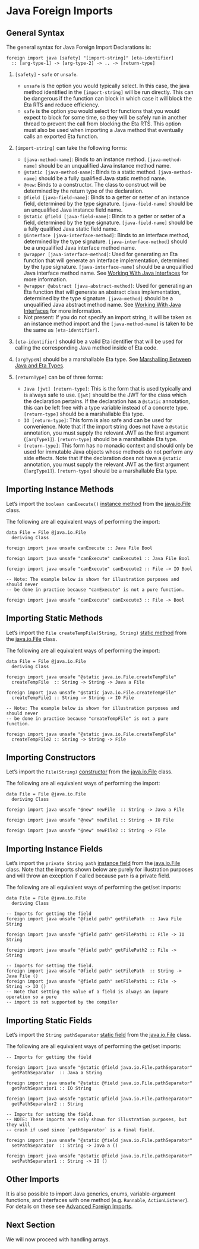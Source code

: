 # Java Foreign Imports

## General Syntax

The general syntax for Java Foreign Import Declarations is:


```eta
foreign import java [safety] "[import-string]" [eta-identifier]
  :: [arg-type-1] -> [arg-type-2] -> .. -> [return-type]
```

1. `[safety]` - `safe` or `unsafe`.
    - `unsafe` is the option you would typically select. In this case, the java method identified in the `[import-string]` will be run directly. This can be dangerous if the function can block in which case it will block the Eta RTS and reduce efficiency.
    - `safe` is the option you would select for functions that you would expect to block for some time, so they will be safely run in another thread to prevent the call from blocking the Eta RTS. This option must also be used when importing a Java method that eventually calls an exported Eta function.

2. `[import-string]` can take the following forms:
    - `[java-method-name]`: Binds to an instance method. `[java-method-name]` should be an unqualified Java instance method name.
    - `@static [java-method-name]`: Binds to a static method. `[java-method-name]` should be a fully qualified Java static method name.
    - `@new`: Binds to a constructor. The class to construct will be determined by the return type of the declaration.
    - `@field [java-field-name]`: Binds to a getter or setter of an instance field, determined by the type signature. `[java-field-name]` should be an unqualified Java instance field name.
    - `@static @field [java-field-name]`: Binds to a getter or setter of a field, determined by the type signature. `[java-field-name]` should be a fully qualified Java static field name.
    - `@interface [java-interface-method]`: Binds to an interface method, determined by the type signature. `[java-interface-method]` should be a unqualified Java interface method name.
    - `@wrapper [java-interface-method]`: Used for generating an Eta function that will generate an interface implementation, determined by the type signature. `[java-interface-name]` should be a unqualified Java interface method name. See [Working With Java Interfaces](/docs/user-guides/eta-user-guide/java-interop/java-generics#working-with-java-interfaces) for more information.
    - `@wrapper @abstract [java-abstract-method]`: Used for generating an Eta function that will generate an abstract class implementation, determined by the type signature. `[java-method]` should be a unqualified Java abstract method name. See [Working With Java Interfaces](/docs/user-guides/eta-user-guide/java-interop/java-generics#working-with-java-interfaces) for more information.
    - Not present: If you do not specify an import string, it will be taken as an instance method import and the `[java-method-name]` is taken to be the same as `[eta-identifier]`.

3. `[eta-identifier]` should be a valid Eta identifier that will be used for calling the corresponding Java method inside of Eta code.

4. `[argTypeN]` should be a marshallable Eta type. See [Marshalling Between Java and Eta Types](/docs/user-guides/eta-user-guide/java-interop/jwts#marshalling-between-java-and-eta-types).
5. `[returnType]` can be of three forms:
    - `Java [jwt] [return-type]`: This is the form that is used typically and is always safe to use. `[jwt]` should be the JWT for the class which the declaration pertains. If the declaration has a `@static` annotation, this can be left free with a type variable instead of a concrete type. `[return-type]` should be a marshallable Eta type.
    - `IO [return-type]`: This form is also safe and can be used for convenience. Note that if the import string does not have a `@static` annotation, you must supply the relevant JWT as the first argument (`[argType1]`). `[return-type]` should be a marshallable Eta type.
    - `[return-type]`: This form has no monadic context and should only be used for immutable Java objects whose methods do not perform any side effects. Note that if the declaration does not have a `@static` annotation, you must supply the relevant JWT as the first argument (`[argType1]`). `[return-type]` should be a marshallable Eta type.

## Importing Instance Methods

Let’s import the `boolean canExecute()` [instance method](https://docs.oracle.com/javase/7/docs/api/java/io/File.html#canExecute()) from the [java.io.File](https://docs.oracle.com/javase/7/docs/api/java/io/File.html) class.



The following are all equivalent ways of performing the import:



```eta
data File = File @java.io.File
  deriving Class

foreign import java unsafe canExecute :: Java File Bool

foreign import java unsafe "canExecute" canExecute1 :: Java File Bool

foreign import java unsafe "canExecute" canExecute2 :: File -> IO Bool

-- Note: The example below is shown for illustration purposes and should never
-- be done in practice because "canExecute" is not a pure function.

foreign import java unsafe "canExecute" canExecute3 :: File -> Bool
```

## Importing Static Methods

Let’s import the `File createTempFile(String, String)` [static method](https://docs.oracle.com/javase/7/docs/api/java/io/File.html#createTempFile(java.lang.String,%20java.lang.String)) from the [java.io.File](https://docs.oracle.com/javase/7/docs/api/java/io/File.html) class.



The following are all equivalent ways of performing the import:



```eta
data File = File @java.io.File
  deriving Class

foreign import java unsafe "@static java.io.File.createTempFile"
  createTempFile  :: String -> String -> Java a File

foreign import java unsafe "@static java.io.File.createTempFile"
  createTempFile1 :: String -> String -> IO File

-- Note: The example below is shown for illustration purposes and should never
-- be done in practice because "createTempFile" is not a pure function.

foreign import java unsafe "@static java.io.File.createTempFile"
  createTempFile2 :: String -> String -> File
```

## Importing Constructors

Let’s import the `File(String)` [constructor](https://docs.oracle.com/javase/7/docs/api/java/io/File.html#File(java.lang.String)) from the [java.io.File](https://docs.oracle.com/javase/7/docs/api/java/io/File.html) class.



The following are all equivalent ways of performing the import:



```eta
data File = File @java.io.File
  deriving Class

foreign import java unsafe "@new" newFile  :: String -> Java a File

foreign import java unsafe "@new" newFile1 :: String -> IO File

foreign import java unsafe "@new" newFile2 :: String -> File
```

## Importing Instance Fields

Let’s import the `private String path` [instance field](http://grepcode.com/file/repository.grepcode.com/java/root/jdk/openjdk/7u40-b43/java/io/File.java/#165) from the [java.io.File](http://grepcode.com/file/repository.grepcode.com/java/root/jdk/openjdk/7u40-b43/java/io/File.java) class. Note that the imports shown below are purely for illustration purposes and will throw an exception if called because `path` is a private field.



The following are all equivalent ways of performing the get/set imports:



```eta
data File = File @java.io.File
  deriving Class

-- Imports for getting the field
foreign import java unsafe "@field path" getFilePath  :: Java File String

foreign import java unsafe "@field path" getFilePath1 :: File -> IO String

foreign import java unsafe "@field path" getFilePath2 :: File -> String

-- Imports for setting the field.
foreign import java unsafe "@field path" setFilePath  :: String -> Java File ()
foreign import java unsafe "@field path" setFilePath1 :: File -> String -> IO ()
-- Note that setting the value of a field is always an impure operation so a pure
-- import is not supported by the compiler
```

## Importing Static Fields

Let’s import the `String pathSeparator` [static field](https://docs.oracle.com/javase/7/docs/api/java/io/File.html#pathSeparator) from the [java.io.File](https://docs.oracle.com/javase/7/docs/api/java/io/File.html) class.



The following are all equivalent ways of performing the get/set imports:



```eta
-- Imports for getting the field

foreign import java unsafe "@static @field java.io.File.pathSeparator"
  getPathSeparator  :: Java a String

foreign import java unsafe "@static @field java.io.File.pathSeparator"
  getPathSeparator1 :: IO String

foreign import java unsafe "@static @field java.io.File.pathSeparator"
  getPathSeparator2 :: String

-- Imports for setting the field.
-- NOTE: These imports are only shown for illustration purposes, but they will
-- crash if used since `pathSeparator` is a final field.

foreign import java unsafe "@static @field java.io.File.pathSeparator"
  setPathSeparator  :: String -> Java a ()

foreign import java unsafe "@static @field java.io.File.pathSeparator"
  setPathSeparator1 :: String -> IO ()
```

## Other Imports

It is also possible to import Java generics, enums, variable-argument functions, and interfaces with one method (e.g. `Runnable`, `ActionListener`). For details on these see [Advanced Foreign Imports](/docs/user-guides/eta-user-guide/java-interop/java-advanced-ffi).

## Next Section

We will now proceed with handling arrays.
